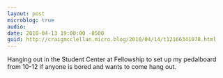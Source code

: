 ```yaml
---
layout: post
microblog: true
audio: 
date: 2010-04-13 19:00:00 -0500
guid: http://craigmcclellan.micro.blog/2010/04/14/t12166341078.html
---
```

Hanging out in the Student Center at Fellowship to set up my pedalboard from 10-12 if anyone is bored and wants to come hang out.
